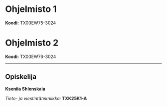# Ohjelmisto 1
**Koodi:** TX00EW75-3024

# Ohjelmisto 2
**Koodi:** TX00EW76-3024

---

## Opiskelija
**Kseniia Shlenskaia**

*Tieto- ja viestintätekniikka:* **TXK25K1-A**
